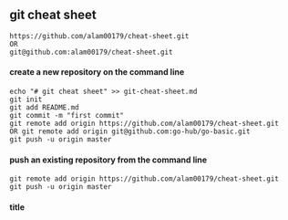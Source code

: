 ## git cheat sheet

```
https://github.com/alam00179/cheat-sheet.git
OR
git@github.com:alam00179/cheat-sheet.git
```

#### create a new repository on the command line
```
echo "# git cheat sheet" >> git-cheat-sheet.md
git init
git add README.md
git commit -m "first commit"
git remote add origin https://github.com/alam00179/cheat-sheet.git
OR git remote add origin git@github.com:go-hub/go-basic.git
git push -u origin master
```

#### push an existing repository from the command line
```
git remote add origin https://github.com/alam00179/cheat-sheet.git
git push -u origin master
```

#### title
```

```
